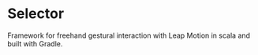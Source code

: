 Selector
========

Framework for freehand gestural interaction with Leap Motion in scala and built with Gradle.
